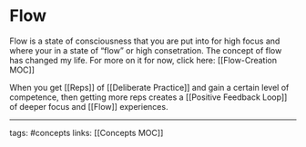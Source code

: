 # Flow
Flow is a state of consciousness that you are put into for high focus and where your in a state of “flow” or high consetration.
The concept of flow has changed my life. For more on it for now, click here: [[Flow-Creation MOC]]

When you get [[Reps]] of [[Deliberate Practice]] and gain a certain level of competence, then getting more reps creates a [[Positive Feedback Loop]] of deeper focus and [[Flow]] experiences.

---
tags: #concepts 
links: [[Concepts MOC]]
